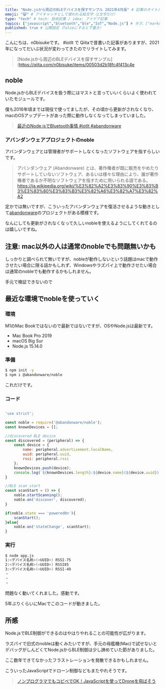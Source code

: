 ```yaml
---
title: "Node.jsから周辺のBLEデバイスを探すサンプル 2021年4月版" # 記事のタイトル
emoji: "😸" # アイキャッチとして使われる絵文字（1文字だけ）
type: "tech" # tech: 技術記事 / idea: アイデア記事
topics: ["javascript","bluetooth","ble","IoT","Node.js"] # タグ。["markdown", "rust", "aws"]のように指定する
published: true # 公開設定（falseにすると下書き）
---
```


こんにちは、n0bisukeです。 #iotlt で
Qiitaで昔書いた記事がありますが、2021年になってだいぶ状況が変わってきたのでリライトしてみます。

> [Node.jsから周辺のBLEデバイスを探すサンプル](https://qiita.com/n0bisuke/items/00503d2b18fc4f413c4e

## noble

Node.jsからBLEデバイスを扱う際にはマストと言っていいくらいよく使われていたモジュールです。

僕も2016年頃までは現役で使ってましたが、その頃から更新がされなくなり、macのOSアップデートがあった際に動作しなくなってしまっていました。

> [最近のNode.jsでBluetooth事情 #iotlt #abandonware](https://speakerdeck.com/n0bisuke2/zui-jin-falsenode-dot-jsdebluetoothshi-qing-number-iotlt-number-abandonware)

### アバンダンウェアプロジェクトのnoble

アバンダンウェアとは管理者がサポートしなくなったソフトウェアを指すらしいです。

> アバンダンウェア (Abandonware) とは、著作権者が既に販売をやめたりサポートしていないソフトウェア、あるいは様々な理由により、誰が著作権者であるか不明なソフトウェアを指すために用いられる語である。
> https://ja.wikipedia.org/wiki/%E3%82%A2%E3%83%90%E3%83%B3%E3%83%80%E3%83%B3%E3%82%A6%E3%82%A7%E3%82%A2

定かでは無いですが、こういったアバンダンウェアを復活させるような動きとして[abandonware](https://github.com/abandonware/)のプロジェクトがある模様です。

なんにしても更新がされなくなって久しいnobleを使えるようにしてくれてるのは嬉しいですね。

## 注意: mac以外の人は通常のnobleでも問題無いかも

しっかりと調べられて無いですが、nobleが動作しないという話題はmacで動作させたい場合に限る話かもしれず、Windowsやラズパイ上で動作させたい場合は通常のnobleでも動作するかもしれません。

手元で検証できないので

## 最近な環境でnobleを使っていく

### 環境

M1のMac Bookではないので最新ではないですが、OSやNode.jsは最新です。

* Mac Book Pro 2019
* macOS Big Sur
* Node.js 15.14.0

### 準備

```bash
$ npm init -y
$ npm i @abandonware/noble
```

これだけです。

### コード

```javascript

'use strict';

const noble = require('@abandonware/noble');
const knownDevices = [];

//discovered BLE device
const discovered = (peripheral) => {
    const device = {
        name: peripheral.advertisement.localName,
        uuid: peripheral.uuid,
        rssi: peripheral.rssi
    };
    knownDevices.push(device);
    console.log(`${knownDevices.length}:${device.name}(${device.uuid}) RSSI${device.rssi}`);
}

//BLE scan start
const scanStart = () => {
    noble.startScanning();
    noble.on('discover', discovered);
}

if(noble.state === 'poweredOn'){
    scanStart();
}else{
    noble.on('stateChange', scanStart);
}
```

### 実行

```bash
$ node app.js
1:<デバイス名称>(<UUID>) RSSI-75
2:<デバイス名称>(<UUID>) RSSI85
3:<デバイス名称>(<UUID>) RSSI-49
・
・
・
```

問題なく動いてくれました。感動です。

5年ぶりくらいにMacでこのコードが動きました。

## 所感

Node.jsでBLE制御ができるのはやはりやれることの可能性が広がります。

ラズパイで旧式のnobleは動くみたいですが、手元の母艦機(Mac)で試せないとデバッグがしんどくてNode.jsからBLE制御は少し諦めていた節がありました。

ここ数年できてなかったフラストレーションを発散できるかもしれません。

こういったJavaScriptでドローン制御などもまたやれそうです。 

> [ノンプログラマでもコピペでOK！JavaScriptを使ってDroneを飛ばそう](https://liginc.co.jp/187633)
